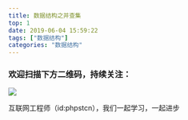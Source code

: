 ```yaml
---
title: 数据结构之并查集
top: 1
date: 2019-06-04 15:59:22
tags: ["数据结构"]
categories: "数据结构"
---
```



### 欢迎扫描下方二维码，持续关注：
![](http://ww1.sinaimg.cn/large/a616b9a4gy1g4xzv954a4j20760763yo.jpg)

互联网工程师（id:phpstcn），我们一起学习，一起进步